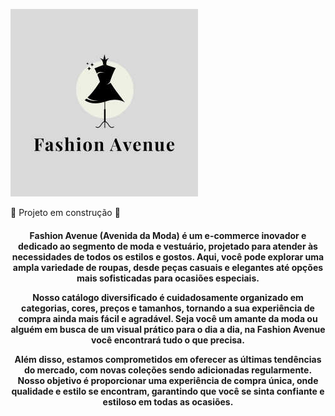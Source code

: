 ![Logo Fashion Avenue](assets/fashion-avenue.jpg)


:construction: Projeto em construção :construction:


<h4 align="center"> 
Fashion Avenue (Avenida da Moda) é um e-commerce inovador e dedicado ao segmento de moda e vestuário, projetado para atender às necessidades de todos os estilos e gostos. Aqui, você pode explorar uma ampla variedade de roupas, desde peças casuais e elegantes até opções mais sofisticadas para ocasiões especiais.

Nosso catálogo diversificado é cuidadosamente organizado em categorias, cores, preços e tamanhos, tornando a sua experiência de compra ainda mais fácil e agradável. Seja você um amante da moda ou alguém em busca de um visual prático para o dia a dia, na Fashion Avenue você encontrará tudo o que precisa.

Além disso, estamos comprometidos em oferecer as últimas tendências do mercado, com novas coleções sendo adicionadas regularmente. Nosso objetivo é proporcionar uma experiência de compra única, onde qualidade e estilo se encontram, garantindo que você se sinta confiante e estiloso em todas as ocasiões.

</h4>